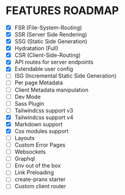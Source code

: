 # FEATURES ROADMAP

- [x] FSR (File-System-Routing)
- [x] SSR (Server Side Rendering)
- [x] SSG (Static Side Generation)
- [x] Hydratation (Full)
- [x] CSR (Client-Side-Routing)
- [x] API routes for server endpoints
- [x] Extendable user config
- [ ] ISG (Incremental Static Side Generation)
- [ ] Per page Metadata
- [ ] Client Metadata manipulation
- [ ] Dev Mode
- [ ] Sass Plugin
- [ ] Tailwindcss support v3
- [x] Tailwindcss support v4
- [x] Markdown support
- [x] Css modules support
- [ ] Layouts
- [ ] Custom Error Pages
- [ ] Websockets
- [ ] Graphql
- [ ] Env out of the box
- [ ] Link Preloading
- [ ] create-pranx starter
- [ ] Custom client router 
